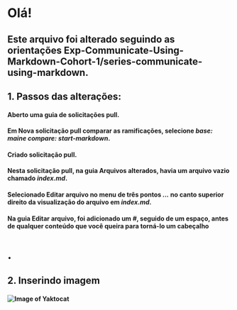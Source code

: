 # Olá!
## Este arquivo foi alterado seguindo as orientações Exp-Communicate-Using-Markdown-Cohort-1/series-communicate-using-markdown.
## 1. Passos das alterações:
#### Aberto uma guia de solicitações pull.
#### Em Nova solicitação pull comparar as ramificações, selecione *base: maine compare: start-markdown*.
#### Criado solicitação pull.
#### Nesta solicitação pull, na guia Arquivos alterados, havia um arquivo vazio chamado *index.md*.
#### Selecionado Editar arquivo no menu de três pontos *...* no canto superior direito da visualização do arquivo em *index.md*.
#### Na guia Editar arquivo, foi adicionado um *#*, seguido de um espaço, antes de qualquer conteúdo que você queira para torná-lo um cabeçalho <h1>.

## 2. Inserindo imagem
#### ![Image of Yaktocat](https://octodex.github.com/images/yaktocat.png)
